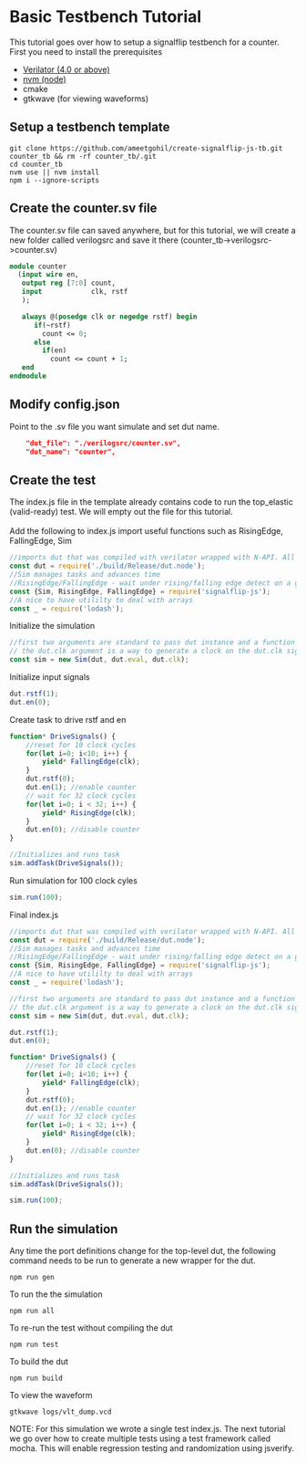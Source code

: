 # Basic Testbench Tutorial
This tutorial goes over how to setup a signalflip testbench for a counter. <br />
First you need to install the prerequisites <br />
- [Verilator (4.0 or above)](https://www.veripool.org/projects/verilator/wiki/Installing) <br />
- [nvm (node)](https://github.com/creationix/nvm) <br />
- cmake
- gtkwave (for viewing waveforms) <br />
	
## Setup a testbench template
```
git clone https://github.com/ameetgohil/create-signalflip-js-tb.git counter_tb && rm -rf counter_tb/.git
cd counter_tb
nvm use || nvm install
npm i --ignore-scripts
```

## Create the counter.sv file
The counter.sv file can saved anywhere, but for this tutorial, we will create a new folder called verilogsrc and save it there (counter_tb->verilogsrc->counter.sv)
```systemverilog
module counter
  (input wire en,
   output reg [7:0] count,
   input            clk, rstf
   );

   always @(posedge clk or negedge rstf) begin
      if(~rstf)
        count <= 0;
      else
        if(en)
          count <= count + 1;
   end
endmodule
```

## Modify config.json
Point to the .sv file you want simulate and set dut name.
```json
    "dut_file": "./verilogsrc/counter.sv",
    "dut_name": "counter",
```

## Create the test
The index.js file in the template already contains code to run the top_elastic (valid-ready) test. We will empty out the file for this tutorial. <br />
<br />
Add the following to index.js import useful functions such as RisingEdge, FallingEdge, Sim
```javascript
//imports dut that was compiled with verilator wrapped with N-API. All top level signals are accessible via this import
const dut = require('./build/Release/dut.node');
//Sim manages tasks and advances time
//RisingEdge/FallingEdge - wait under rising/falling edge detect on a given signal
const {Sim, RisingEdge, FallingEdge} = require('signalflip-js');
//A nice to have utililty to deal with arrays
const _ = require('lodash');
```
Initialize the simulation
```javascript
//first two arguments are standard to pass dut instance and a function to advance time
// the dut.clk argument is a way to generate a clock on the dut.clk signal
const sim = new Sim(dut, dut.eval, dut.clk); 
```

Initialize input signals
```javascript
dut.rstf(1); 
dut.en(0);
```

Create task to drive rstf and en
```javascript
function* DriveSignals() {
	//reset for 10 clock cycles
	for(let i=0; i<10; i++) {
		yield* FallingEdge(clk);
	}
	dut.rstf(0);
	dut.en(1); //enable counter
	// wait for 32 clock cycles
	for(let i=0; i < 32; i++) {
		yield* RisingEdge(clk);
	}
	dut.en(0); //disable counter
}

//Initializes and runs task
sim.addTask(DriveSignals());
```

Run simulation for 100 clock cyles
```javascript
sim.run(100);
```

Final index.js
```javascript
//imports dut that was compiled with verilator wrapped with N-API. All top level signals are accessible via this import
const dut = require('./build/Release/dut.node');
//Sim manages tasks and advances time
//RisingEdge/FallingEdge - wait under rising/falling edge detect on a given signal
const {Sim, RisingEdge, FallingEdge} = require('signalflip-js');
//A nice to have utililty to deal with arrays
const _ = require('lodash');

//first two arguments are standard to pass dut instance and a function to advance time
// the dut.clk argument is a way to generate a clock on the dut.clk signal
const sim = new Sim(dut, dut.eval, dut.clk); 

dut.rstf(1); 
dut.en(0);

function* DriveSignals() {
	//reset for 10 clock cycles
	for(let i=0; i<10; i++) {
		yield* FallingEdge(clk);
	}
	dut.rstf(0);
	dut.en(1); //enable counter
	// wait for 32 clock cycles
	for(let i=0; i < 32; i++) {
		yield* RisingEdge(clk);
	}
	dut.en(0); //disable counter
}

//Initializes and runs task
sim.addTask(DriveSignals());

sim.run(100);
```

## Run the simulation
Any time the port definitions change for the top-level dut, the following command needs to be run to generate a new wrapper for the dut.
```
npm run gen
```
To run the the simulation
```
npm run all
```

To re-run the test without compiling the dut
```
npm run test
```

To build the dut
```
npm run build
```

To view the waveform
```
gtkwave logs/vlt_dump.vcd
```


NOTE: For this simulation we wrote a single test index.js. The next tutorial we go over how to create multiple tests using a test framework called mocha. This will enable regression testing and randomization using jsverify.
